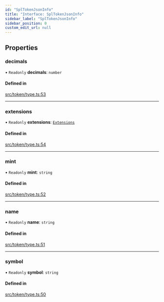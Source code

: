 ```yaml
---
id: "SplTokenJsonInfo"
title: "Interface: SplTokenJsonInfo"
sidebar_label: "SplTokenJsonInfo"
sidebar_position: 0
custom_edit_url: null
---
```


## Properties

### decimals

• `Readonly` **decimals**: `number`

#### Defined in

[src/token/type.ts:53](https://github.com/raydium-io/raydium-sdk/blob/3d95730/src/token/type.ts#L53)

___

### extensions

• `Readonly` **extensions**: [`Extensions`](../modules.md#extensions)

#### Defined in

[src/token/type.ts:54](https://github.com/raydium-io/raydium-sdk/blob/3d95730/src/token/type.ts#L54)

___

### mint

• `Readonly` **mint**: `string`

#### Defined in

[src/token/type.ts:52](https://github.com/raydium-io/raydium-sdk/blob/3d95730/src/token/type.ts#L52)

___

### name

• `Readonly` **name**: `string`

#### Defined in

[src/token/type.ts:51](https://github.com/raydium-io/raydium-sdk/blob/3d95730/src/token/type.ts#L51)

___

### symbol

• `Readonly` **symbol**: `string`

#### Defined in

[src/token/type.ts:50](https://github.com/raydium-io/raydium-sdk/blob/3d95730/src/token/type.ts#L50)
